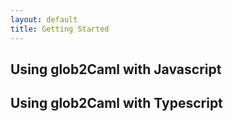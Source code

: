 ```yaml
---
layout: default
title: Getting Started
---
```


## Using glob2Caml with Javascript


## Using glob2Caml with Typescript